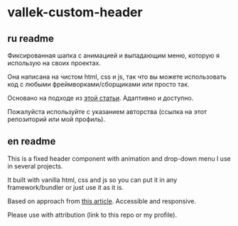 # vallek-custom-header

## ru readme

Фиксированная шапка с анимацией и выпадающим меню, которую я использую на своих проектах.

Она написана на чистом html, css и js, так что вы можете использовать код с любыми фреймворками/сборщиками или просто так. 

Основано на подходе из [этой статьи](https://www.pausly.app/blog/accessible-hamburger-buttons-without-javascript). Адаптивно и доступно.

Пожалуйста используйте с указанием авторства (ссылка на этот репозиторий или мой профиль).

## en readme

This is a fixed header component with animation and drop-down menu I use in several projects. 

It built with vanilla html, css and js so you can put it in any framework/bundler or just use it as it is. 

Based on approach from [this article](https://www.pausly.app/blog/accessible-hamburger-buttons-without-javascript). Accessible and responsive.

Please use with attribution (link to this repo or my profile).
